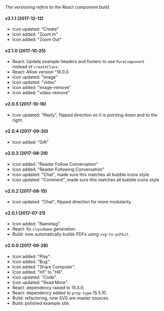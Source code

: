 _The versioning refers to the React component build._

#### v2.1.1 (2017-12-12)
* Icon updated: "Create"
* Icon added: "Zoom In"
* Icon added: "Zoom Out"

#### v2.1.0 (2017-10-25)
* React: Update example headers and footers to use `PureComponent` instead of `createClass`.
* React: Allow version ^16.0.0.
* Icon updated: "image"
* Icon updated: "video"
* Icon added: "image-remove"
* Icon added: "video-remove"

#### v2.0.5 (2017-10-16)
* Icon updated: "Reply", flipped direction so it is pointing down and to the right.

#### v2.0.4 (2017-09-20)
* Icon added: "Gift"

#### v2.0.3 (2017-08-29)
* Icon added: "Reader Follow Conversation"
* Icon added: "Reader Following Conversation"
* Icon updated: "Chat", made sure this matches all bubble icons style
* Icon updated: "Comment", made sure this matches all bubble icons style

#### v2.0.2 (2017-08-15)

* Icon updated: "Chat", flipped direction for more modularity.

#### v2.0.1 (2017-07-21)

* Icon added: "Nametag".
* React: fix `className` generation.
* Build: now automatically builds PDFs using `svg-to-pdfkit`.

#### v2.0.0 (2017-06-28)

* Icon added: "Play".
* Icon added: "Bug".
* Icon added: "Share Computer".
* Icon added: "H1" to "H6".
* Icon updated: "Code".
* Icon updated: "Read More".
* React: dependency raised to 15.3.0.
* React: dependency added to `prop-type` 15.5.10.
* Build: refactoring, now SVG are master sources.
* Build: polished example site.
